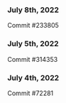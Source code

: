 ### July 8th, 2022

Commit #233805

### July 5th, 2022

Commit #314353


### July 4th, 2022

Commit #72281
